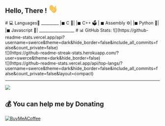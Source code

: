 <h2>Hello, There ! <img src="https://github.com/Parply/Parply/blob/master/.github/Hi.gif?raw=true" width="30px"> </h2>
# 💻 Languages👾
_________
|◼ C 📃|
|◼ C++ 🗳 |
◼ Assembly ⚙|
|◼ Python 🐍|
|◼ Javascript 📂|
__________________
# 📊 GitHub Stats:
![](https://github-readme-stats.vercel.app/api?username=swerce&theme=dark&hide_border=false&include_all_commits=false&count_private=false)<br/>
![](https://github-readme-streak-stats.herokuapp.com/?user=swerce&theme=dark&hide_border=false)<br/>
![](https://github-readme-stats.vercel.app/api/top-langs/?username=swerce&theme=dark&hide_border=false&include_all_commits=false&count_private=false&layout=compact)

---
[![](https://visitcount.itsvg.in/api?id=swerce&icon=5&color=4)](https://visitcount.itsvg.in)

  ## 💰 You can help me by Donating
  [![BuyMeACoffee](https://img.shields.io/badge/Buy%20Me%20a%20Coffee-ffdd00?style=for-the-badge&logo=buy-me-a-coffee&logoColor=black)](https://buymeacoffee.com/swerce) 

  
<!-- Proudly created with GPRM ( https://gprm.itsvg.in ) -->
